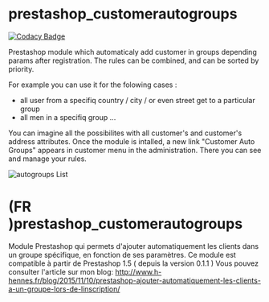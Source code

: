 # prestashop_customerautogroups

[![Codacy Badge](https://api.codacy.com/project/badge/Grade/30a32ae760a54b10ae7955ca15ee7972)](https://app.codacy.com/app/nenes25/prestashop_customerautogroups?utm_source=github.com&utm_medium=referral&utm_content=nenes25/prestashop_customerautogroups&utm_campaign=Badge_Grade_Settings)

Prestashop module which automaticaly add customer in groups depending params after registration.
The rules can be combined, and can be sorted by priority.

For example you can use it for the folowing cases :
 - all user from a specifiq country / city / or even street get to a particular group
 - all men in a specifiq group ...

You can imagine all the possibilites with all customer's and customer's address attributes.
Once the module is intalled, a new link "Customer Auto Groups" appears in customer menu in the administration.
There you can see and manage your rules.

<img src="http://www.h-hennes.fr/blog/wp-content/uploads/2015/12/autogrouplist.jpg" alt="autogroups List" />


# (FR )prestashop_customerautogroups
Module Prestashop qui permets d'ajouter automatiquement les clients dans un groupe spécifique, en fonction de ses paramètres.
Ce module est compatible à partir de Prestashop 1.5 ( depuis la version 0.1.1 )
Vous pouvez consulter l'article sur mon blog:
<a href="http://www.h-hennes.fr/blog/2015/11/10/prestashop-ajouter-automatiquement-les-clients-a-un-groupe-lors-de-linscription/" target="blank">http://www.h-hennes.fr/blog/2015/11/10/prestashop-ajouter-automatiquement-les-clients-a-un-groupe-lors-de-linscription/</a>

